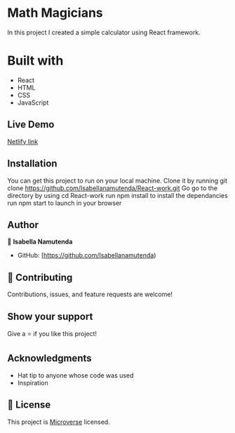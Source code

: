 # Math Magicians
In this project I created a simple calculator using React framework.






# Built with
- React
- HTML
- CSS
- JavaScript



## Live Demo
<!-- [Heroku Demo Link](https://nameless-badlands-85994.herokuapp.com/ | https://git.heroku.com/nameless-badlands-85994.git) -->
[Netlify link](https://optimistic-turing-0b73ff.netlify.app/)


## Installation
You can get this project to run on your local machine. 
Clone it by running git clone https://github.com/Isabellanamutenda/React-work.git
Go go to the directory by using cd React-work
run npm install to install the dependancies
run npm start to launch in your browser

## Author

👤 **Isabella Namutenda**

- GitHub: [https://github.com/Isabellanamutenda)


## 🤝 Contributing

Contributions, issues, and feature requests are welcome!

## Show your support

Give a ⭐️ if you like this project!

## Acknowledgments

- Hat tip to anyone whose code was used
- Inspiration

## 📝 License

This project is [Microverse](https://www.microverse.org/) licensed.
